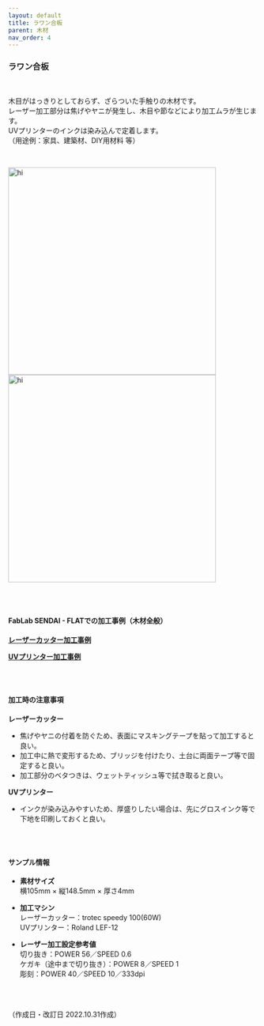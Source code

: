 ```yaml
---
layout: default
title: ラワン合板
parent: 木材
nav_order: 4
---
```


### ラワン合板
<br>

木目がはっきりとしておらず、ざらついた手触りの木材です。<br>
レーザー加工部分は焦げやヤニが発生し、木目や節などにより加工ムラが生じます。<br>
UVプリンターのインクは染み込んで定着します。<br>
（用途例：家具、建築材、DIY用材料 等）

<br>

<img src="assets/04_Lauan_1.png" width="420" alt="hi" class="inline"/> <img src="assets/04_Lauan_2.png" width="420" alt="hi" class="inline"/>

<br><br>

#### FabLab SENDAI - FLATでの加工事例（木材全般）

[**レーザーカッター加工事例**](https://www.flickr.com/search/?user_id=96175517%40N02&sort=date-taken-desc&safe_search=1&view_all=1&tags=woodlc)

[**UVプリンター加工事例**](https://www.flickr.com/search/?user_id=96175517%40N02&sort=date-taken-desc&safe_search=1&view_all=1&tags=wooduv)

<br><br>

#### 加工時の注意事項

**レーザーカッター**
<br>
* 焦げやヤニの付着を防ぐため、表面にマスキングテープを貼って加工すると良い。
* 加工中に熱で変形するため、ブリッジを付けたり、土台に両面テープ等で固定すると良い。
* 加工部分のベタつきは、ウェットティッシュ等で拭き取ると良い。

**UVプリンター**
<br>
* インクが染み込みやすいため、厚盛りしたい場合は、先にグロスインク等で下地を印刷しておくと良い。

<br><br>

#### サンプル情報

* **素材サイズ**<br>
横105mm × 縦148.5mm × 厚さ4mm

* **加工マシン**<br>
レーザーカッター：trotec speedy 100(60W)<br>
UVプリンター：Roland LEF-12<br>

* **レーザー加工設定参考値**<br>
切り抜き：POWER 56／SPEED 0.6<br>
ケガキ（途中まで切り抜き）：POWER 8／SPEED 1<br>
彫刻：POWER 40／SPEED 10／333dpi<br>

<br><br>

（作成日・改訂日 2022.10.31作成）
